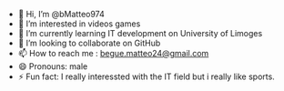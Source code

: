 - 👋 Hi, I’m @bMatteo974
- 👀 I’m interested in videos games
- 🌱 I’m currently learning IT development on University of Limoges
- 💞️ I’m looking to collaborate on GitHub
- 📫 How to reach me : begue.matteo24@gmail.com
- 😄 Pronouns: male
- ⚡ Fun fact: I really interessted with the IT field but i really like sports.

<!---
bMatteo974/bMatteo974 is a ✨ special ✨ repository because its `README.md` (this file) appears on your GitHub profile.
You can click the Preview link to take a look at your changes.
--->

